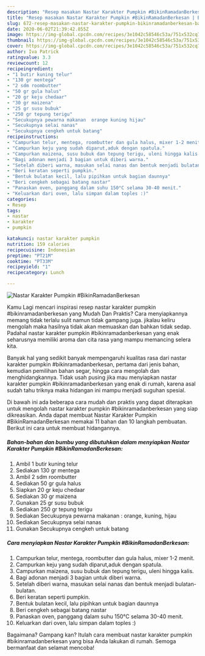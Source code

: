 ```yaml
---
description: "Resep masakan Nastar Karakter Pumpkin #BikinRamadanBerkesan | Bahan Membuat Nastar Karakter Pumpkin #BikinRamadanBerkesan Yang Lezat Sekali"
title: "Resep masakan Nastar Karakter Pumpkin #BikinRamadanBerkesan | Bahan Membuat Nastar Karakter Pumpkin #BikinRamadanBerkesan Yang Lezat Sekali"
slug: 672-resep-masakan-nastar-karakter-pumpkin-bikinramadanberkesan-bahan-membuat-nastar-karakter-pumpkin-bikinramadanberkesan-yang-lezat-sekali
date: 2020-06-02T21:39:42.855Z
image: https://img-global.cpcdn.com/recipes/3e1042c58546c53a/751x532cq70/nastar-karakter-pumpkin-bikinramadanberkesan-foto-resep-utama.jpg
thumbnail: https://img-global.cpcdn.com/recipes/3e1042c58546c53a/751x532cq70/nastar-karakter-pumpkin-bikinramadanberkesan-foto-resep-utama.jpg
cover: https://img-global.cpcdn.com/recipes/3e1042c58546c53a/751x532cq70/nastar-karakter-pumpkin-bikinramadanberkesan-foto-resep-utama.jpg
author: Iva Patrick
ratingvalue: 3.3
reviewcount: 12
recipeingredient:
- "1 butir kuning telur"
- "130 gr mentega"
- "2 sdm roombutter"
- "50 gr gula halus"
- "20 gr keju chedaar"
- "30 gr maizena"
- "25 gr susu bubuk"
- "250 gr tepung terigu"
- "Secukupnya pewarna makanan  orange kuning hijau"
- "Secukupnya selai nanas"
- "Secukupnya cengkeh untuk batang"
recipeinstructions:
- "Campurkan telur, mentega, roombutter dan gula halus, mixer 1-2 menit."
- "Campurkan keju yang sudah diparut,aduk dengan spatula."
- "Campurkan maizena, susu bubuk dan tepung terigu, uleni hingga kalis."
- "Bagi adonan menjadi 3 bagian untuk diberi warna."
- "Setelah diberi warna, masukan selai nanas dan bentuk menjadi bulatan-bulatan."
- "Beri keratan seperti pumpkin."
- "Bentuk bulatan kecil, lalu pipihkan untuk bagian daunnya"
- "Beri cengkeh sebagai batang nastar"
- "Panaskan oven, panggang dalam suhu 150°C selama 30-40 menit."
- "Keluarkan dari oven, lalu simpan dalam toples :)"
categories:
- Resep
tags:
- nastar
- karakter
- pumpkin

katakunci: nastar karakter pumpkin 
nutrition: 159 calories
recipecuisine: Indonesian
preptime: "PT21M"
cooktime: "PT33M"
recipeyield: "1"
recipecategory: Lunch

---
```



![Nastar Karakter Pumpkin #BikinRamadanBerkesan](https://img-global.cpcdn.com/recipes/3e1042c58546c53a/751x532cq70/nastar-karakter-pumpkin-bikinramadanberkesan-foto-resep-utama.jpg)

Kamu Lagi mencari inspirasi resep nastar karakter pumpkin #bikinramadanberkesan yang Mudah Dan Praktis? Cara menyiapkannya memang tidak terlalu sulit namun tidak gampang juga. jikalau keliru mengolah maka hasilnya tidak akan memuaskan dan bahkan tidak sedap. Padahal nastar karakter pumpkin #bikinramadanberkesan yang enak seharusnya memiliki aroma dan cita rasa yang mampu memancing selera kita.

Banyak hal yang sedikit banyak mempengaruhi kualitas rasa dari nastar karakter pumpkin #bikinramadanberkesan, pertama dari jenis bahan, kemudian pemilihan bahan segar, hingga cara mengolah dan menghidangkannya. Tidak usah pusing jika mau menyiapkan nastar karakter pumpkin #bikinramadanberkesan yang enak di rumah, karena asal sudah tahu triknya maka hidangan ini mampu menjadi suguhan spesial.




Di bawah ini ada beberapa cara mudah dan praktis yang dapat diterapkan untuk mengolah nastar karakter pumpkin #bikinramadanberkesan yang siap dikreasikan. Anda dapat membuat Nastar Karakter Pumpkin #BikinRamadanBerkesan memakai 11 bahan dan 10 langkah pembuatan. Berikut ini cara untuk membuat hidangannya.

<!--inarticleads1-->

##### Bahan-bahan dan bumbu yang dibutuhkan dalam menyiapkan Nastar Karakter Pumpkin #BikinRamadanBerkesan:

1. Ambil 1 butir kuning telur
1. Sediakan 130 gr mentega
1. Ambil 2 sdm roombutter
1. Sediakan 50 gr gula halus
1. Siapkan 20 gr keju chedaar
1. Sediakan 30 gr maizena
1. Gunakan 25 gr susu bubuk
1. Sediakan 250 gr tepung terigu
1. Sediakan Secukupnya pewarna makanan : orange, kuning, hijau
1. Sediakan Secukupnya selai nanas
1. Gunakan Secukupnya cengkeh untuk batang




<!--inarticleads2-->

##### Cara menyiapkan Nastar Karakter Pumpkin #BikinRamadanBerkesan:

1. Campurkan telur, mentega, roombutter dan gula halus, mixer 1-2 menit.
1. Campurkan keju yang sudah diparut,aduk dengan spatula.
1. Campurkan maizena, susu bubuk dan tepung terigu, uleni hingga kalis.
1. Bagi adonan menjadi 3 bagian untuk diberi warna.
1. Setelah diberi warna, masukan selai nanas dan bentuk menjadi bulatan-bulatan.
1. Beri keratan seperti pumpkin.
1. Bentuk bulatan kecil, lalu pipihkan untuk bagian daunnya
1. Beri cengkeh sebagai batang nastar
1. Panaskan oven, panggang dalam suhu 150°C selama 30-40 menit.
1. Keluarkan dari oven, lalu simpan dalam toples :)




Bagaimana? Gampang kan? Itulah cara membuat nastar karakter pumpkin #bikinramadanberkesan yang bisa Anda lakukan di rumah. Semoga bermanfaat dan selamat mencoba!
